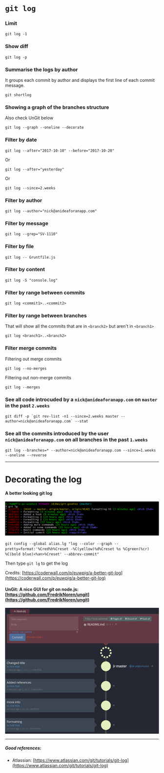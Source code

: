 # `git log`

### Limit
```
git log -1
```

### Show diff
```
git log -p
```

### Summarise the logs by author
It groups each commit by author and displays the first line of each commit message. 
```
git shortlog
```

### Showing a graph of the branches structure
Also check UnGit below
```
git log --graph --oneline --decorate
```

### Filter by date
```
git log --after="2017-10-10" --before="2017-10-20"
```
Or
```
git log --after="yesterday"
```
Or
```
git log --since=2.weeks
```

### Filter by author
```
git log --author="nick@anideaforanapp.com"
```

### Filter by message
```
git log --grep="SV-1110"
```

### Filter by file
```
git log -- Gruntfile.js
```

### Filter by content
```
git log -S "console.log"
```

### Filter by range between commits
```
git log <commit1>..<commit2>
```

### Filter by range between branches
That will show all the commits that are in `<branch2>` but aren't in `<branch1>`
```
git log <branch1>..<branch2>
```
### Filter merge commits
Filtering out merge commits
```
git log --no-merges
```
Filtering out non-merge commits
```
git log --merges
```

### See all code introcuded by a `nick@anideaforanapp.com` on `master` in the past `2.weeks`
```
git diff -p `git rev-list -n1 --since=2.weeks master --author=nick@anideaforanapp.com` --stat
```

### See all the commits introduced by the user `nick@anideaforanapp.com` on all branches in the past `1.weeks`
```
git log --branches=* --author=nick@anideaforanapp.com --since=1.weeks --oneline --reverse
```


---

# Decorating the log

#### A better looking git log
![git-lg](https://raw.githubusercontent.com/naguibihab/git-cheat-sheet/master/assets/git-lg.png)

`git config --global alias.lg "log --color --graph --pretty=format:'%Cred%h%Creset -%C(yellow)%d%Creset %s %Cgreen(%cr) %C(bold blue)<%an>%Creset' --abbrev-commit"`

Then type `git lg` to get the log

Credits: [https://coderwall.com/p/euwpig/a-better-git-log](https://coderwall.com/p/euwpig/a-better-git-log)


#### UnGit: A nice GUI for git on node.js: [https://github.com/FredrikNoren/ungit](https://github.com/FredrikNoren/ungit)
![git-lg](https://raw.githubusercontent.com/naguibihab/git-cheat-sheet/master/assets/ungit.png)

---

##### Good references:
- Atlassian: [https://www.atlassian.com/git/tutorials/git-log](https://www.atlassian.com/git/tutorials/git-log)